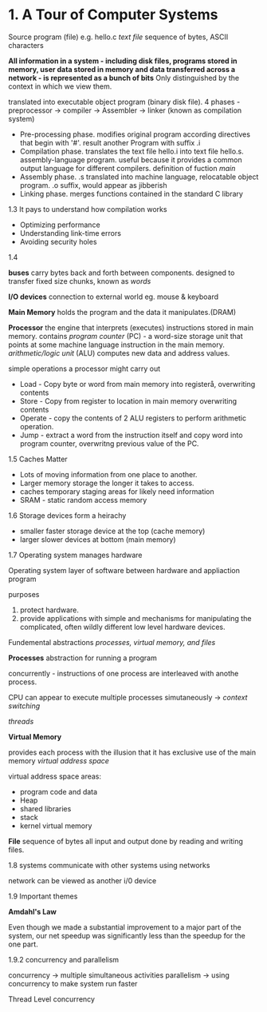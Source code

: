 # 1. A Tour of Computer Systems

Source program (file) e.g. hello.c
*text file* sequence of bytes, ASCII characters

**All information in a system - including disk files, programs stored in memory, user data stored in memory and data transferred across a network - is represented as a bunch of bits** Only distinguished by the context in which we view them. 

translated into executable object program (binary disk file). 4 phases - preprocessor -> compiler -> Assembler -> linker (known as compilation system)

* Pre-processing phase. modifies original program according directives that begin with '#'. result another Program with suffix .i
* Compilation phase. translates the text file hello.i into text file hello.s. assembly-language program. useful because it provides a common output language for different compilers. definition of fuction *main*
* Assembly phase.  .s translated into machine language, relocatable object program. .o suffix, would appear as jibberish
* Linking phase. merges functions contained in the standard C library

1.3 It pays to understand how compilation works

* Optimizing performance
* Understanding link-time errors
* Avoiding security holes

1.4

**buses** carry bytes back and forth between components. designed to transfer fixed size chunks, known as *words*

**I/O devices** connection to external world eg. mouse & keyboard

**Main Memory** holds the program and the data it manipulates.(DRAM)

**Processor** the engine that interprets (executes) instructions stored in main memory. contains *program counter* (PC) - a word-size storage unit that points at some machine language instruction in the main memory. *arithmetic/logic unit* (ALU) computes new data and address values.

simple operations a processor might carry out
* Load - Copy byte or word from main memory into registerå, overwriting contents
* Store - Copy from register to location in main memory overwriting contents
* Operate - copy the contents of 2 ALU registers to perform arithmetic operation.
* Jump - extract a word from the instruction itself and copy word into program counter, overwritng previous value of the PC. 

1.5 Caches Matter
* Lots of moving information from one place to another.
* Larger memory storage the longer it takes to access.
* caches temporary staging areas for likely need information
* SRAM - static random access memory

 1.6 Storage devices form a heirachy
* smaller faster storage device at the top (cache memory)
* larger slower devices at bottom (main memory)

1.7 Operating system manages hardware

Operating system layer of software between hardware and appliaction program

purposes
1. protect hardware.
2. provide applications with simple and mechanisms for manipulating the complicated, often wildly different low level hardware devices. 

Fundemental abstractions *processes, virtual memory, and files*

**Processes**
abstraction for running a program

concurrently - instructions of one process are interleaved with anothe process. 

CPU can appear to execute multiple processes simutaneously -> *context switching*

*threads* 

**Virtual Memory**

provides each process with the illusion that it has exclusive use of the main memory *virtual address space*

virtual address space areas: 
* program code and data
* Heap
* shared libraries
* stack
* kernel virtual memory

**File**
sequence of bytes
all input and output done by reading and writing files.

1.8 systems communicate with other systems using networks

network can be viewed as another i/0 device

1.9 Important themes

**Amdahl's Law**

Even though we made a substantial improvement to a major part of the system, our net speedup was significantly less than the speedup for the one part.

1.9.2 concurrency and parallelism

concurrency -> multiple simultaneous activities
parallelism -> using concurrency to make system run faster

Thread Level concurrency 
 
